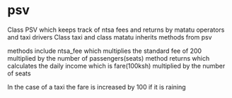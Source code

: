 # psv
Class PSV which keeps track of ntsa fees and returns by matatu operators and taxi drivers 
Class taxi and class matatu inherits methods from psv

methods include ntsa_fee which multiplies the standard fee of 200 multiplied by the number of passengers(seats)
method returns which calculates the daily income which is fare(100ksh) multiplied by the number of seats

In the case of a taxi the fare is increased by 100 if it is raining 
